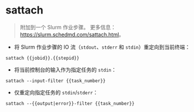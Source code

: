 # sattach

> 附加到一个 Slurm 作业步骤。
> 更多信息：<https://slurm.schedmd.com/sattach.html>。

- 将 Slurm 作业步骤的 IO 流（`stdout`、`stderr` 和 `stdin`）重定向到当前终端：

`sattach {{jobid}}.{{stepid}}`

- 将当前控制台的输入作为指定任务的 `stdin`：

`sattach --input-filter {{task_number}}`

- 仅重定向指定任务的 `stdin`/`stderr`：

`sattach --{{output|error}}-filter {{task_number}}`
